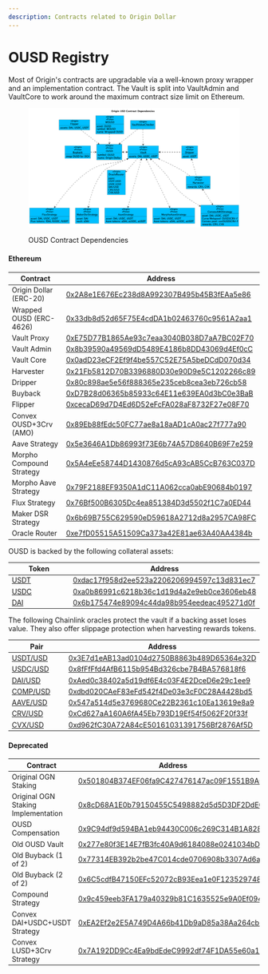 ```yaml
---
description: Contracts related to Origin Dollar
---
```


# OUSD Registry

Most of Origin's contracts are upgradable via a well-known proxy wrapper and an implementation contract. The Vault is split into VaultAdmin and VaultCore to work around the maximum contract size limit on Ethereum.

<figure><img src="../../.gitbook/assets/ousd-arch.png" alt=""><figcaption><p>OUSD Contract Dependencies</p></figcaption></figure>

#### Ethereum

<table><thead><tr><th width="258">Contract</th><th>Address</th></tr></thead><tbody><tr><td>Origin Dollar (ERC-20)</td><td><a href="https://etherscan.io/address/0x2a8e1e676ec238d8a992307b495b45b3feaa5e86#code">0x2A8e1E676Ec238d8A992307B495b45B3fEAa5e86</a></td></tr><tr><td>Wrapped OUSD (ERC-4626)</td><td><a href="https://etherscan.io/address/0x33db8d52d65f75e4cdda1b02463760c9561a2aa1#code">0x33db8d52d65F75E4cdDA1b02463760c9561A2aa1</a></td></tr><tr><td>Vault Proxy</td><td><a href="https://etherscan.io/address/0xe75d77b1865ae93c7eaa3040b038d7aa7bc02f70#code">0xE75D77B1865Ae93c7eaa3040B038D7aA7BC02F70</a></td></tr><tr><td>Vault Admin</td><td><a href="https://etherscan.io/address/0x8b39590a49569dd5489e4186b8dd43069d4ef0cc#code">0x8b39590a49569dD5489E4186b8DD43069d4Ef0cC</a></td></tr><tr><td>Vault Core</td><td><a href="https://etherscan.io/address/0x0add23ecf2ef9f4be557c52e75a5bedcdd070d34#code">0x0adD23eCF2Ef9f4be557C52E75A5beDCdD070d34</a></td></tr><tr><td>Harvester</td><td><a href="https://etherscan.io/address/0x21fb5812d70b3396880d30e90d9e5c1202266c89#code">0x21Fb5812D70B3396880D30e90D9e5C1202266c89</a></td></tr><tr><td>Dripper</td><td><a href="https://etherscan.io/address/0x80c898ae5e56f888365e235ceb8cea3eb726cb58#code">0x80c898ae5e56f888365e235ceb8cea3eb726cb58</a></td></tr><tr><td>Buyback</td><td><a href="https://etherscan.io/address/0xd7b28d06365b85933c64e11e639ea0d3bc0e3bab#code">0xD7B28d06365b85933c64E11e639EA0d3bC0e3BaB</a></td></tr><tr><td>Flipper</td><td><a href="https://etherscan.io/address/0xcecad69d7d4ed6d52efcfa028af8732f27e08f70#code">0xcecaD69d7D4Ed6D52eFcFA028aF8732F27e08F70</a></td></tr><tr><td>Convex OUSD+3Crv (AMO)</td><td><a href="https://etherscan.io/address/0x89eb88fedc50fc77ae8a18aad1ca0ac27f777a90#code">0x89Eb88fEdc50FC77ae8a18aAD1cA0ac27f777a90</a></td></tr><tr><td>Aave Strategy</td><td><a href="https://etherscan.io/address/0x5e3646a1db86993f73e6b74a57d8640b69f7e259#code">0x5e3646A1Db86993f73E6b74A57D8640B69F7e259</a></td></tr><tr><td>Morpho Compound Strategy</td><td><a href="https://etherscan.io/address/0x5a4eee58744d1430876d5ca93cab5ccb763c037d#code">0x5A4eEe58744D1430876d5cA93cAB5CcB763C037D</a></td></tr><tr><td>Morpho Aave Strategy</td><td><a href="https://etherscan.io/address/0x79f2188ef9350a1dc11a062cca0abe90684b0197#code">0x79F2188EF9350A1dC11A062cca0abE90684b0197</a></td></tr><tr><td>Flux Strategy</td><td><a href="https://etherscan.io/address/0x76bf500b6305dc4ea851384d3d5502f1c7a0ed44#code">0x76Bf500B6305Dc4ea851384D3d5502f1C7a0ED44</a></td></tr><tr><td>Maker DSR Strategy</td><td><a href="https://etherscan.io/address/0x6b69b755c629590ed59618a2712d8a2957ca98fc#code">0x6b69B755C629590eD59618A2712d8a2957CA98FC</a></td></tr><tr><td>Oracle Router</td><td><a href="https://etherscan.io/address/0xe7fd05515a51509ca373a42e81ae63a40aa4384b#code">0xe7fD05515A51509Ca373a42E81ae63A40AA4384b</a></td></tr></tbody></table>

OUSD is backed by the following collateral assets:

<table data-header-hidden><thead><tr><th width="260">Token</th><th>Address</th></tr></thead><tbody><tr><td><a href="https://etherscan.io/address/0xdac17f958d2ee523a2206206994597c13d831ec7">USDT</a></td><td><a href="https://etherscan.io/address/0xdac17f958d2ee523a2206206994597c13d831ec7#code">0xdac17f958d2ee523a2206206994597c13d831ec7</a></td></tr><tr><td><a href="https://etherscan.io/address/0xa0b86991c6218b36c1d19d4a2e9eb0ce3606eb48">USDC</a></td><td><a href="https://etherscan.io/address/0xa0b86991c6218b36c1d19d4a2e9eb0ce3606eb48#code">0xa0b86991c6218b36c1d19d4a2e9eb0ce3606eb48</a></td></tr><tr><td><a href="https://etherscan.io/address/0x6b175474e89094c44da98b954eedeac495271d0f">DAI</a></td><td><a href="https://etherscan.io/address/0x6b175474e89094c44da98b954eedeac495271d0f#code">0x6b175474e89094c44da98b954eedeac495271d0f</a></td></tr></tbody></table>

The following Chainlink oracles protect the vault if a backing asset loses value. They also offer slippage protection when harvesting rewards tokens.

<table><thead><tr><th width="260">Pair</th><th>Address</th></tr></thead><tbody><tr><td><a href="https://data.chain.link/ethereum/mainnet/stablecoins/usdt-usd">USDT/USD</a></td><td><a href="https://etherscan.io/address/0x3e7d1eab13ad0104d2750b8863b489d65364e32d#code">0x3E7d1eAB13ad0104d2750B8863b489D65364e32D</a></td></tr><tr><td><a href="https://data.chain.link/ethereum/mainnet/stablecoins/usdc-usd">USDC/USD</a></td><td><a href="https://etherscan.io/address/0x8fffffd4afb6115b954bd326cbe7b4ba576818f6#code">0x8fFfFfd4AfB6115b954Bd326cbe7B4BA576818f6</a></td></tr><tr><td><a href="https://data.chain.link/ethereum/mainnet/stablecoins/dai-usd">DAI/USD</a></td><td><a href="https://etherscan.io/address/0xaed0c38402a5d19df6e4c03f4e2dced6e29c1ee9#code">0xAed0c38402a5d19df6E4c03F4E2DceD6e29c1ee9</a></td></tr><tr><td><a href="https://data.chain.link/ethereum/mainnet/crypto-usd/comp-usd">COMP/USD</a></td><td><a href="https://etherscan.io/address/0xdbd020caef83efd542f4de03e3cf0c28a4428bd5#code">0xdbd020CAeF83eFd542f4De03e3cF0C28A4428bd5</a></td></tr><tr><td><a href="https://data.chain.link/ethereum/mainnet/crypto-usd/aave-usd">AAVE/USD</a></td><td><a href="https://etherscan.io/address/0x547a514d5e3769680ce22b2361c10ea13619e8a9#code">0x547a514d5e3769680Ce22B2361c10Ea13619e8a9</a></td></tr><tr><td><a href="https://data.chain.link/ethereum/mainnet/crypto-usd/crv-usd">CRV/USD</a></td><td><a href="https://etherscan.io/address/0xcd627aa160a6fa45eb793d19ef54f5062f20f33f#code">0xCd627aA160A6fA45Eb793D19Ef54f5062F20f33f</a></td></tr><tr><td><a href="https://data.chain.link/ethereum/mainnet/crypto-usd/cvx-usd">CVX/USD</a></td><td><a href="https://etherscan.io/address/0xd962fc30a72a84ce50161031391756bf2876af5d#code">0xd962fC30A72A84cE50161031391756Bf2876Af5D</a></td></tr></tbody></table>

#### Deprecated

<table><thead><tr><th width="259">Contract</th><th>Address</th></tr></thead><tbody><tr><td>Original OGN Staking</td><td><a href="https://etherscan.io/address/0x501804b374ef06fa9c427476147ac09f1551b9a0#code">0x501804B374EF06fa9C427476147ac09F1551B9A0</a></td></tr><tr><td>Original OGN Staking Implementation</td><td><a href="https://etherscan.io/address/0x8cd68a1e0b79150455c5498882d5d5d3df2dde08#code">0x8cD68A1E0b79150455C5498882d5d5D3DF2DdE08</a></td></tr><tr><td>OUSD Compensation</td><td><a href="https://etherscan.io/address/0x9c94df9d594ba1eb94430c006c269c314b1a8281#code">0x9C94df9d594BA1eb94430C006c269C314B1A8281</a></td></tr><tr><td>Old OUSD Vault</td><td><a href="https://etherscan.io/address/0x277e80f3e14e7fb3fc40a9d6184088e0241034bd#code">0x277e80f3E14E7fB3fc40A9d6184088e0241034bD</a></td></tr><tr><td>Old Buyback (1 of 2)</td><td><a href="https://etherscan.io/address/0x77314eb392b2be47c014cde0706908b3307ad6a9#code">0x77314EB392b2be47C014cde0706908b3307Ad6a9</a></td></tr><tr><td>Old Buyback (2 of 2)</td><td><a href="https://etherscan.io/address/0x6c5cdfb47150efc52072cb93eea1e0f123529748#code">0x6C5cdfB47150EFc52072cB93Eea1e0F123529748</a></td></tr><tr><td>Compound Strategy</td><td><a href="https://etherscan.io/address/0x9c459eeb3fa179a40329b81c1635525e9a0ef094#code">0x9c459eeb3FA179a40329b81C1635525e9A0Ef094</a></td></tr><tr><td>Convex DAI+USDC+USDT Strategy</td><td><a href="https://etherscan.io/address/0xea2ef2e2e5a749d4a66b41db9ad85a38aa264cb3#code">0xEA2Ef2e2E5A749D4A66b41Db9aD85a38Aa264cb3</a></td></tr><tr><td>Convex LUSD+3Crv Strategy</td><td><a href="https://etherscan.io/address/0x7a192dd9cc4ea9bdedec9992df74f1da55e60a19#code">0x7A192DD9Cc4Ea9bdEdeC9992df74F1DA55e60a19</a></td></tr></tbody></table>
